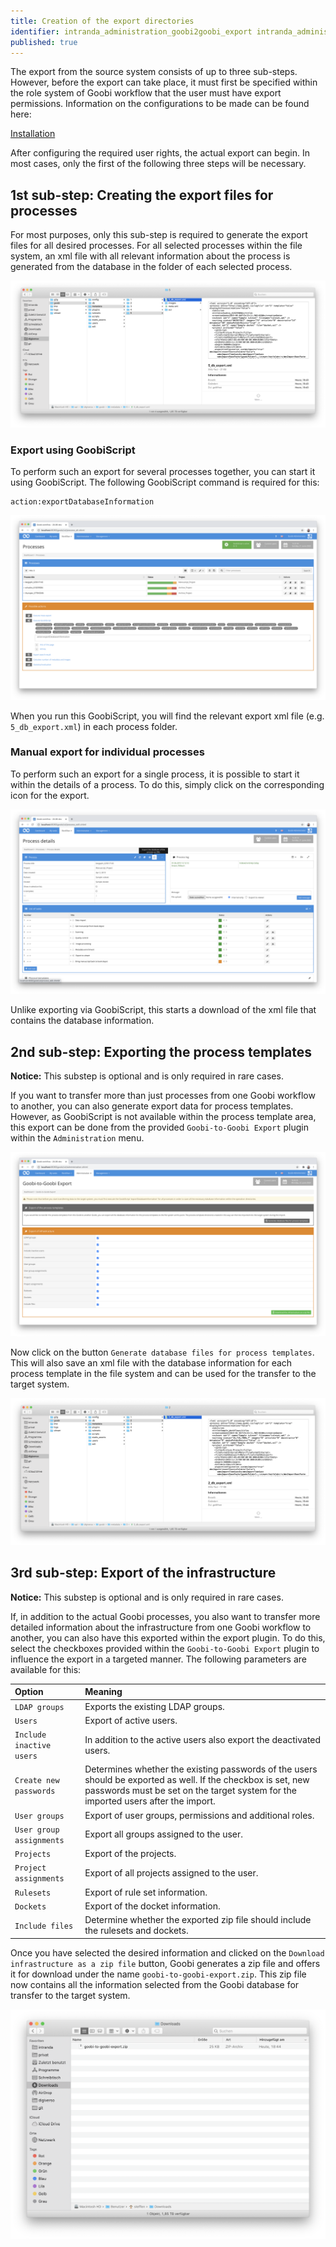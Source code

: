 ```yaml
---
title: Creation of the export directories
identifier: intranda_administration_goobi2goobi_export intranda_administration_goobi2goobi_import_infrastructure intranda_administration_goobi2goobi_import_data
published: true  
---
```

The export from the source system consists of up to three sub-steps. However, before the export can take place, it must first be specified within the role system of Goobi workflow that the user must have export permissions. Information on the configurations to be made can be found here:

[Installation](../01_config/en.md)

After configuring the required user rights, the actual export can begin. In most cases, only the first of the following three steps will be necessary.

## 1st sub-step: Creating the export files for processes

For most purposes, only this sub-step is required to generate the export files for all desired processes. For all selected processes within the file system, an xml file with all relevant information about the process is generated from the database in the folder of each selected process.

![Exported xml file within a process folder](screen_export_filesystem_processes.png)

### Export using GoobiScript

To perform such an export for several processes together, you can start it using GoobiScript. The following GoobiScript command is required for this:

```text
action:exportDatabaseInformation
```

![Calling the export using GoobiScript](screen_export_goobiscript_en.png)

When you run this GoobiScript, you will find the relevant export xml file (e.g. `5_db_export.xml`) in each process folder.

### Manual export for individual processes

To perform such an export for a single process, it is possible to start it within the details of a process. To do this, simply click on the corresponding icon for the export.

![Operation details with the icon for exporting the data to a zip file](screen_export_single_en.png)

Unlike exporting via GoobiScript, this starts a download of the xml file that contains the database information.

## 2nd sub-step: Exporting the process templates

**Notice:** This substep is optional and is only required in rare cases.

If you want to transfer more than just processes from one Goobi workflow to another, you can also generate export data for process templates. However, as GoobiScript is not available within the process template area, this export can be done from the provided `Goobi-to-Goobi Export` plugin within the `Administration` menu.

![User interface of the Goobi-to-Goobi Export plugin](screen_export_en.png)

Now click on the button `Generate database files for process templates`. This will also save an xml file with the database information for each process template in the file system and can be used for the transfer to the target system.

![Exported xml file within the folder of a process template](screen_export_filesystem_templates.png)

## 3rd sub-step: Export of the infrastructure

**Notice:** This substep is optional and is only required in rare cases.

If, in addition to the actual Goobi processes, you also want to transfer more detailed information about the infrastructure from one Goobi workflow to another, you can also have this exported within the export plugin. To do this, select the checkboxes provided within the `Goobi-to-Goobi Export` plugin to influence the export in a targeted manner. The following parameters are available for this:

| Option | Meaning |
| :--- | :--- |
| `LDAP groups` | Exports the existing LDAP groups. |
| `Users` | Export of active users. |
| `Include inactive users` | In addition to the active users also export the deactivated users. |
| `Create new passwords` | Determines whether the existing passwords of the users should be exported as well. If the checkbox is set, new passwords must be set on the target system for the imported users after the import. |
| `User groups` | Export of user groups, permissions and additional roles. |
| `User group assignments` | Export all groups assigned to the user. |
| `Projects` | Export of the projects. |
| `Project assignments` | Export of all projects assigned to the user. |
| `Rulesets` | Export of rule set information. |
| `Dockets` | Export of the docket information. |
| `Include files` | Determine whether the exported zip file should include the rulesets and dockets. |

Once you have selected the desired information and clicked on the `Download infrastructure as a zip file` button, Goobi generates a zip file and offers it for download under the name `goobi-to-goobi-export.zip`. This zip file now contains all the information selected from the Goobi database for transfer to the target system.

![Downloaded zip file with information about the infrastructure](screen_export_filesystem_zip.png)

